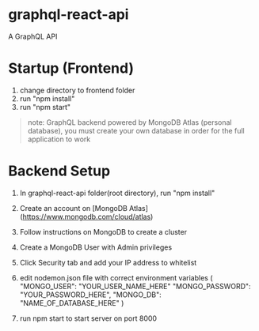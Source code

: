 # graphql-react-api
A GraphQL API 

# Startup (Frontend)
1) change directory to frontend folder
2) run "npm install"
3) run "npm start"

> note: GraphQL backend powered by MongoDB Atlas (personal database), you must create your own database
  in order for the full application to work

# Backend Setup

1) In graphql-react-api folder(root directory), run "npm install"

2) Create an account on [MongoDB Atlas] (https://www.mongodb.com/cloud/atlas)

3) Follow instructions on MongoDB to create a cluster

3) Create a MongoDB User with Admin privileges

4) Click Security tab and add your IP address to whitelist

4) edit nodemon.json file with correct environment variables 
(       "MONGO_USER": "YOUR_USER_NAME_HERE"
        "MONGO_PASSWORD": "YOUR_PASSWORD_HERE",
        "MONGO_DB": "NAME_OF_DATABASE_HERE" )

5) run npm start to start server on port 8000


